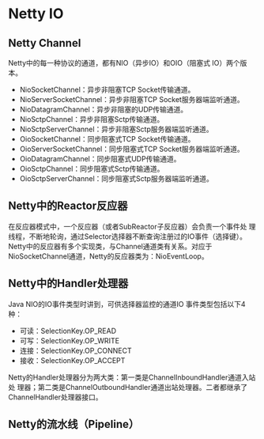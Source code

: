 # Netty IO
## Netty Channel
Netty中的每一种协议的通道，都有NIO（异步IO）和OIO（阻塞式
IO）两个版本。

* NioSocketChannel：异步非阻塞TCP Socket传输通道。
* NioServerSocketChannel：异步非阻塞TCP Socket服务器端监听通道。
* NioDatagramChannel：异步非阻塞的UDP传输通道。
* NioSctpChannel：异步非阻塞Sctp传输通道。
* NioSctpServerChannel：异步非阻塞Sctp服务器端监听通道。
* OioSocketChannel：同步阻塞式TCP Socket传输通道。
* OioServerSocketChannel：同步阻塞式TCP Socket服务器端监听通道。
* OioDatagramChannel：同步阻塞式UDP传输通道。
* OioSctpChannel：同步阻塞式Sctp传输通道。
* OioSctpServerChannel：同步阻塞式Sctp服务器端监听通道。

## Netty中的Reactor反应器

在反应器模式中，一个反应器（或者SubReactor子反应器）会负责一个事件处
理线程，不断地轮询，通过Selector选择器不断查询注册过的IO事件（选择键）。
Netty中的反应器有多个实现类，与Channel通道类有关系。对应于
NioSocketChannel通道，Netty的反应器类为：NioEventLoop。

## Netty中的Handler处理器
Java NIO的IO事件类型时讲到，可供选择器监控的通道IO
事件类型包括以下4种：

* 可读：SelectionKey.OP_READ
* 可写：SelectionKey.OP_WRITE
* 连接：SelectionKey.OP_CONNECT
* 接收：SelectionKey.OP_ACCEPT

Netty的Handler处理器分为两大类：第一类是ChannelInboundHandler通道入站处
理器；第二类是ChannelOutboundHandler通道出站处理器。二者都继承了
ChannelHandler处理器接口。

##  Netty的流水线（Pipeline）

